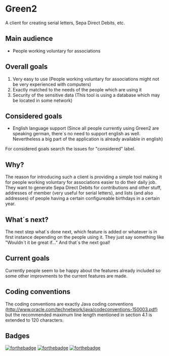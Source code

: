 # Green2
A client for creating serial letters, Sepa Direct Debits, etc.

## Main audience
* People working voluntary for associations

## Overall goals
1. Very easy to use (People working voluntary for associations might not be very experienced with computers)
2. Exactly matched to the needs of the people which are using it
3. Security of the sensitive data (This tool is using a database which may be located in some network)

## Considered goals
* English language support (Since all people currently using Green2 are speaking german, there´s no need to support english as well. Nevertheless a big part of the application is already available in english)

For considered goals search the issues for "considered" label.

## Why?
The reason for introducing such a client is providing a simple tool making it for people working voluntary for associations easier to do their daily job. They want to generate Sepa Direct Debits for contributions and other stuff, addresses of member (very useful for serial letters), and lists (and also addresses) of people having a certain configureable birthdays in a certain year.

## What´s next?
The next step what´s done next, which feature is added or whatever is in first instance depending on the people using it. They just say something like "Wouldn´t it be great if..." And that´s the next goal!

## Current goals
Currently people seem to be happy about the features already included so some other improvments to the current features are made.

## Coding conventions
The coding conventions are exactly Java coding conventions [(http://www.oracle.com/technetwork/java/codeconventions-150003.pdf)](http://www.oracle.com/technetwork/java/codeconventions-150003.pdf) but the recommended maximum line length mentioned in section 4.1 is extended to 120 characters.

## Badges
[![forthebadge](http://forthebadge.com/images/badges/built-with-science.svg)](http://forthebadge.com)
[![forthebadge](http://forthebadge.com/images/badges/fuck-it-ship-it.svg)](http://forthebadge.com)
[![forthebadge](http://forthebadge.com/images/badges/no-ragrets.svg)](http://forthebadge.com)
